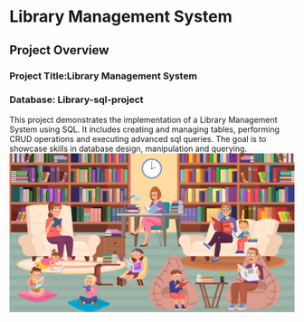 # Library Management System
## Project Overview
### Project Title:Library Management System
### Database: Library-sql-project

This project demonstrates the implementation of a Library Management System using SQL. It includes creating and managing tables, performing CRUD operations and executing advanced sql queries. The goal is to showcase skills in database design, manipulation and querying.
![image alt](https://github.com/nsankareswari-70/Library-Management-System/blob/732226626012c53607ef7745c819438429a508b9/Libraryimg.png)
